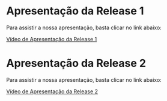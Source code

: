 # Apresentação da Release 1

Para assistir a nossa apresentação, basta clicar no link abaixo:

[Vídeo de Apresentação da Release 1](https://www.youtube.com/watch?v=kaW-NJUS86E&feature=youtu.be)


# Apresentação da Release 2

Para assistir a nossa apresentação, basta clicar no link abaixo:

[Vídeo de Apresentação da Release 2](https://www.youtube.com/watch?v=HuVz0fr8XFc&feature=youtu.be)